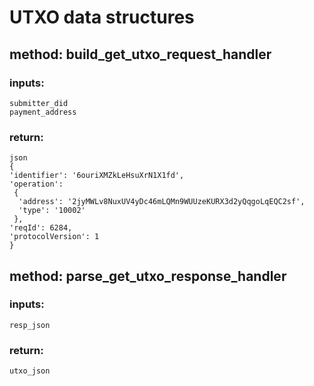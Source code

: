 
# UTXO data structures

## method: build_get_utxo_request_handler
### inputs: 

    submitter_did
    payment_address
    
### return:

    json
    {
    'identifier': '6ouriXMZkLeHsuXrN1X1fd', 
    'operation': 
     {
      'address': '2jyMWLv8NuxUV4yDc46mLQMn9WUUzeKURX3d2yQqgoLqEQC2sf', 
      'type': '10002'
     }, 
    'reqId': 6284, 
    'protocolVersion': 1
    }
    
    
    
    
## method: parse_get_utxo_response_handler
### inputs:
    resp_json
    
### return:
    utxo_json
